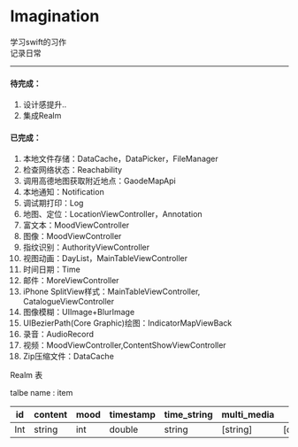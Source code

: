 # Imagination
学习swift的习作  
记录日常

***
#### 待完成：    
1. 设计感提升..
2. 集成Realm


#### 已完成：  
1. 本地文件存储：DataCache，DataPicker，FileManager  
2. 检查网络状态：Reachability  
3. 调用高德地图获取附近地点：GaodeMapApi  
4. 本地通知：Notification  
5. 调试期打印：Log  
6. 地图、定位：LocationViewController，Annotation  
7. 富文本：MoodViewController  
8. 图像：MoodViewController  
9. 指纹识别：AuthorityViewController  
10. 视图动画：DayList，MainTableViewController  
11. 时间日期：Time  
12. 邮件：MoreViewController
13. iPhone SplitView样式：MainTableViewController, CatalogueViewController
14. 图像模糊：UIImage+BlurImage
15. UIBezierPath(Core Graphic)绘图：IndicatorMapViewBack
16. 录音：AudioRecord
17. 视频：MoodViewController,ContentShowViewController
18. Zip压缩文件：DataCache





Realm 表

talbe name : item

| id   | content | mood | timestamp | time_string | multi_media | location        |
| ---- | ------- | ---- | --------- | ----------- | ----------- | --------------- |
| Int  | string  | int  | double    | string      | [string]    | [double,double] |

